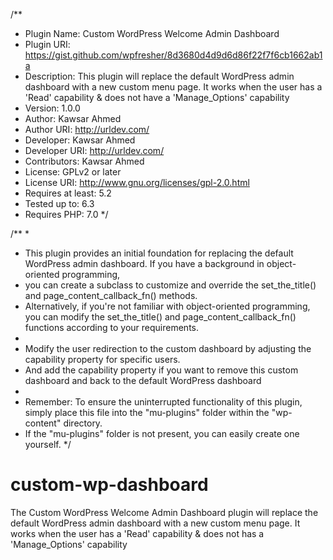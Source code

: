 /**
 * Plugin Name: Custom WordPress Welcome Admin Dashboard
 * Plugin URI: https://gist.github.com/wpfresher/8d3680d4d9d6d86f22f7f6cb1662ab1a
 * Description: This plugin will replace the default WordPress admin dashboard with a new custom menu page. It works when the user has a 'Read' capability & does not have a 'Manage_Options' capability
 * Version: 1.0.0
 * Author: Kawsar Ahmed
 * Author URI: http://urldev.com/
 * Developer: Kawsar Ahmed
 * Developer URI: http://urldev.com/
 * Contributors: Kawsar Ahmed
 * License: GPLv2 or later
 * License URI: http://www.gnu.org/licenses/gpl-2.0.html
 * Requires at least: 5.2
 * Tested up to: 6.3
 * Requires PHP: 7.0
 */

/**
 * 
 * This plugin provides an initial foundation for replacing the default WordPress admin dashboard. If you have a background in object-oriented programming,
 * you can create a subclass to customize and override the set_the_title() and page_content_callback_fn() methods.
 * Alternatively, if you're not familiar with object-oriented programming, you can modify the set_the_title() and page_content_callback_fn() functions according to your requirements.
 *
 * Modify the user redirection to the custom dashboard by adjusting the capability property for specific users.
 * And add the capability property if you want to remove this custom dashboard and back to the default WordPress dashboard
 *
 * Remember: To ensure the uninterrupted functionality of this plugin, simply place this file into the "mu-plugins" folder within the "wp-content" directory.
 * If the "mu-plugins" folder is not present, you can easily create one yourself.
 */

# custom-wp-dashboard
The Custom WordPress Welcome Admin Dashboard plugin will replace the default WordPress admin dashboard with a new custom menu page. It works when the user has a 'Read' capability &amp; does not has a 'Manage_Options' capability
